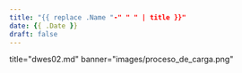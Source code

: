 ```yaml
---
title: "{{ replace .Name "-" " " | title }}"
date: {{ .Date }}
draft: false
---
```


title="dwes02.md"
banner="images/proceso_de_carga.png"

